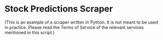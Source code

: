 # Stock Predictions Scraper
(This is an example of a scraper written in Python. It is not meant to be used in practice. Please read the Terms of Service
of the relevant services mentioned in this script.)
